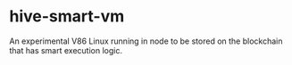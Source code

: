 # hive-smart-vm
An experimental V86 Linux running in node to be stored on the blockchain that has smart execution logic.

